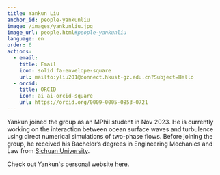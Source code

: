 ```yaml
---
title: Yankun Liu
anchor_id: people-yankunliu
image: /images/yankunliu.jpg
image_url: people.html#people-yankunliu
language: en
order: 6
actions:
  - email:
    title: Email
    icon: solid fa-envelope-square
    url: mailto:yliu201@connect.hkust-gz.edu.cn?Subject=Hello
  - orcid:
    title: ORCID
    icon: ai ai-orcid-square
    url: https://orcid.org/0009-0005-0853-0721
---
```


Yankun joined the group as an MPhil student in Nov 2023. He is currently working on the interaction between ocean surface waves and turbulence using direct numerical simulations of two-phase flows. Before joining the group, he received his Bachelor’s degrees in Engineering Mechanics and Law from [Sichuan University](https://en.scu.edu.cn).

Check out Yankun's personal website [here](https://yankunliu.com).
